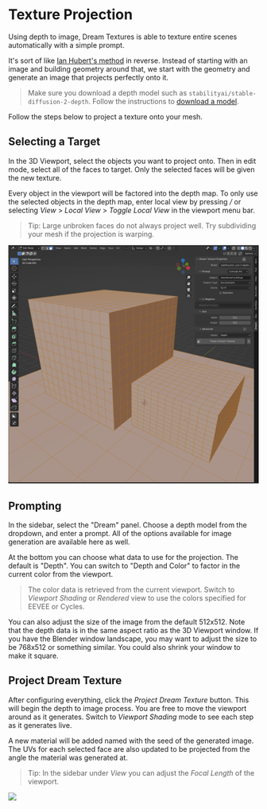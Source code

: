 # Texture Projection

Using depth to image, Dream Textures is able to texture entire scenes automatically with a simple prompt.

It's sort of like [Ian Hubert's method](https://www.youtube.com/watch?v=v_ikG-u_6r0) in reverse. Instead of starting with an image and building geometry around that, we start with the geometry and generate an image that projects perfectly onto it.

> Make sure you download a depth model such as `stabilityai/stable-diffusion-2-depth`. Follow the instructions to [download a model](setup.md#download-a-model).

Follow the steps below to project a texture onto your mesh.

## Selecting a Target
In the 3D Viewport, select the objects you want to project onto. Then in edit mode, select all of the faces to target. Only the selected faces will be given the new texture.

Every object in the viewport will be factored into the depth map. To only use the selected objects in the depth map, enter local view by pressing */* or selecting *View* > *Local View* > *Toggle Local View* in the viewport menu bar.

> Tip: Large unbroken faces do not always project well. Try subdividing your mesh if the projection is warping.

![](assets/texture_projection/edit_mode.png)

## Prompting

In the sidebar, select the "Dream" panel. Choose a depth model from the dropdown, and enter a prompt. All of the options available for image generation are available here as well.

At the bottom you can choose what data to use for the projection. The default is "Depth". You can switch to "Depth and Color" to factor in the current color from the viewport.

> The color data is retrieved from the current viewport. Switch to *Viewport Shading* or *Rendered* view to use the colors specified for EEVEE or Cycles.

You can also adjust the size of the image from the default 512x512. Note that the depth data is in the same aspect ratio as the 3D Viewport window. If you have the Blender window landscape, you may want to adjust the size to be 768x512 or something similar. You could also shrink your window to make it square.

## Project Dream Texture
After configuring everything, click the *Project Dream Texture* button. This will begin the depth to image process.
You are free to move the viewport around as it generates. Switch to *Viewport Shading* mode to see each step as it generates live.

A new material will be added named with the seed of the generated image. The UVs for each selected face are also updated to be projected from the angle the material was generated at.

> Tip: In the sidebar under *View* you can adjust the *Focal Length* of the viewport.

![](assets/texture_projection/projection.gif)
